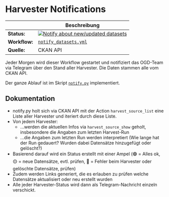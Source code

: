 Harvester Notifications
=======================

||Beschreibung|
|---|---|
|**Status:**|[![Notify about new/updated datasets](https://github.com/opendatazurich/opendatazurich.github.io/actions/workflows/notify_datasets.yml/badge.svg)](https://github.com/opendatazurich/opendatazurich.github.io/actions/workflows/notify_datasets.yml)|
|**Workflow:**|[`notify_datasets.yml`](https://github.com/opendatazurich/opendatazurich.github.io/blob/master/.github/workflows/notify_datasets.yml)|
|**Quelle:**| CKAN API

Jeder Morgen wird dieser Workflow gestartet und notifiziert das OGD-Team via Telegram über den Stand aller Harvester.
Die Daten stammen alle vom CKAN API.

Der ganze Ablauf ist im Skript [`notify.py`](https://github.com/opendatazurich/opendatazurich.github.io/blob/master/automation/notify_datasets/notify.py) implementiert.

## Dokumentation

- notify.py holt sich via CKAN API mit der Action `harvest_source_list` eine Liste aller Harvester und iteriert durch diese Liste.
- Von jedem Harvester:
   * ...werden die aktuellen Infos via `harvest_source_show` geholt, insbesondere die Angaben zum letzten Harvest-Run
   * ...die Angaben zum letzten Run werden interpretiert (Wie lange hat der Run gedauert? Wurden dabei Datensätze hinzugefügt oder gelöscht?)
- Basierend darauf wird ein Status erstellt mit einer Ampel (🟢 = Alles ok, 🟡 = neue Datensätze, evtl. prüfen, 🔴 = Fehler beim Harvester oder gelöschte Datensätze, prüfen)
- Zudem werden Links generiert, die es erlauben zu prüfen welche Datensätze aktualisiert oder neu erstellt wurden
- Alle jeder Harvester-Status wird dann als Telegram-Nachricht einzeln verschickt.
